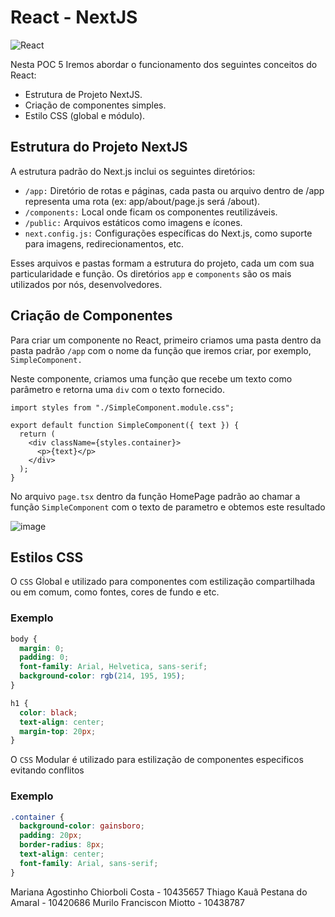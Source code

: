 # React - NextJS

![React](https://github.com/user-attachments/assets/a9e7b86b-f18b-4dec-9bee-c462fc78038f)

Nesta POC 5 Iremos abordar o funcionamento dos seguintes conceitos do React:
- Estrutura de Projeto NextJS.
- Criação de componentes simples.
- Estilo CSS (global e módulo). 

## Estrutura do Projeto NextJS

A estrutura padrão do Next.js inclui os seguintes diretórios:

- ```/app:``` Diretório de rotas e páginas, cada pasta ou arquivo dentro de /app representa uma rota (ex: app/about/page.js será /about).
- ```/components:``` Local onde ficam os componentes reutilizáveis.
- ```/public:``` Arquivos estáticos como imagens e ícones.
- ```next.config.js:``` Configurações específicas do Next.js, como suporte para imagens, redirecionamentos, etc.

Esses arquivos e pastas formam a estrutura do projeto, cada um com sua particularidade e função. Os diretórios ```app``` e ```components``` são os mais utilizados por nós, desenvolvedores.

## Criação de Componentes

Para criar um componente no React, primeiro criamos uma pasta dentro da pasta padrão ```/app``` com o nome da função que iremos criar, por exemplo, ```SimpleComponent.```

Neste componente, criamos uma função que recebe um texto como parâmetro e retorna uma ```div``` com o texto fornecido.
``` tsx
import styles from "./SimpleComponent.module.css";

export default function SimpleComponent({ text }) {
  return (
    <div className={styles.container}>
      <p>{text}</p>
    </div>
  );
}
```


No arquivo ```page.tsx``` dentro da função HomePage padrão ao chamar a função ```SimpleComponent``` com o texto de parametro e obtemos este resultado

![image](https://github.com/user-attachments/assets/0840af28-cb01-4b14-9f1a-6f30eaaaef61)

## Estilos CSS

O ```CSS``` Global e utilizado para componentes com estilização compartilhada ou em comum, como fontes, cores de fundo e etc.

### Exemplo
``` css
body {
  margin: 0;
  padding: 0;
  font-family: Arial, Helvetica, sans-serif;
  background-color: rgb(214, 195, 195);
}

h1 {
  color: black;
  text-align: center;
  margin-top: 20px;
}
``` 

O ```CSS``` Modular é utilizado para estilização de componentes especificos evitando conflitos 

### Exemplo

``` css
.container {
  background-color: gainsboro;
  padding: 20px;
  border-radius: 8px;
  text-align: center;
  font-family: Arial, sans-serif;
}
```

Mariana Agostinho Chiorboli Costa - 10435657
Thiago Kauã Pestana do Amaral - 10420686
Murilo Franciscon Miotto - 10438787
